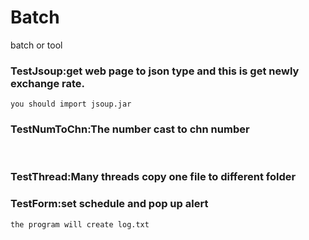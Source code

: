 # Batch
batch or tool

### TestJsoup:get web page to json type and this is get newly exchange  rate.<br/>
    you should import jsoup.jar
### TestNumToChn:The number cast to chn number<br/>
    
### TestThread:Many threads copy one file to different folder<br/>

### TestForm:set schedule and pop up alert <br/>
    the program will create log.txt
